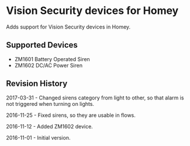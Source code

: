 # Vision Security devices for Homey

Adds support for Vision Security devices in Homey.

## Supported Devices

* ZM1601 Battery Operated Siren
* ZM1602 DC/AC Power Siren

## Revision History

2017-03-31 - Changed sirens category from light to other, so that alarm is not triggered when turning on lights.

2016-11-25 - Fixed sirens, so they are usable in flows.

2016-11-12 - Added ZM1602 device.

2016-11-01 - Initial version.